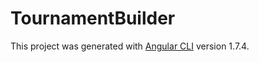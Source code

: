 # TournamentBuilder

This project was generated with [Angular CLI](https://github.com/angular/angular-cli) version 1.7.4.
